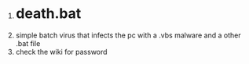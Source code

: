 1. # death.bat
2. simple batch virus that infects the pc with a .vbs malware and a other .bat file
3. check the wiki for password
